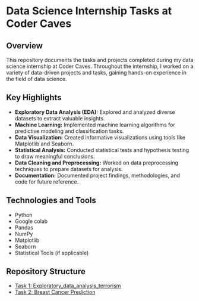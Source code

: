 # Data Science Internship Tasks at Coder Caves



## Overview

This repository documents the tasks and projects completed during my data science internship at Coder Caves. Throughout the internship, I worked on a variety of data-driven projects and tasks, gaining hands-on experience in the field of data science.

## Key Highlights

- **Exploratory Data Analysis (EDA):** Explored and analyzed diverse datasets to extract valuable insights.
- **Machine Learning:** Implemented machine learning algorithms for predictive modeling and classification tasks.
- **Data Visualization:** Created informative visualizations using tools like Matplotlib and Seaborn.
- **Statistical Analysis:** Conducted statistical tests and hypothesis testing to draw meaningful conclusions.
- **Data Cleaning and Preprocessing:** Worked on data preprocessing techniques to prepare datasets for analysis.
- **Documentation:** Documented project findings, methodologies, and code for future reference.

## Technologies and Tools

- Python
- Google colab
- Pandas
- NumPy
- Matplotlib
- Seaborn
- Statistical Tools (if applicable)

## Repository Structure

- [Task 1: Exploratory_data_analysis_terrorism](https://github.com/kabilesh902/CVIP-Data-Science/blob/main/Exploratory_data_analysis_terrorism.ipynb)
- [Task 2: Breast Cancer Prediction ](https://github.com/kabilesh902/CVIP-Data-Science/blob/main/breast_cancer.ipynb)

